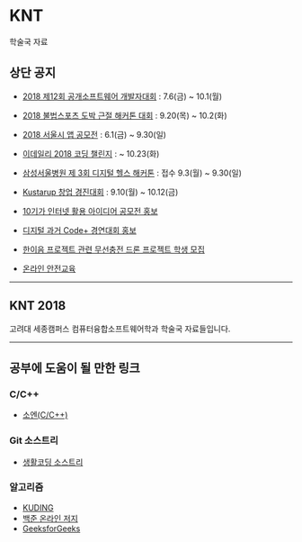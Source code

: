 # KNT
학술국 자료

## 상단 공지
- [2018 제12회 공개소프트웨어 개발자대회](https://project.oss.kr/index.do) : 7.6(금) ~ 10.1(월)
- [2018 불법스포츠 도박 근절 해커톤 대회](http://www.sportshackathon.kr/) : 9.20(목) ~ 10.2(화)
- [2018 서울시 앱 공모전](https://mplatform.seoul.go.kr/w/index.do) : 6.1(금) ~ 9.30(일)
- [이데일리 2018 코딩 챌린지](https://coding.edaily.co.kr/) : ~ 10.23(화)


- [삼성서울병원 제 3회 디지털 헬스 해커톤](https://digitalhealthhack.org/) : 접수 9.3(월) ~ 9.30(일)
- [Kustarup 창업 경진대회](startup.korea.ac.kr) : 9.10(월) ~ 10.12(금)
- [10기가 인터넷 활용 아이디어 공모전 홍보](http://sejongjwizard.korea.ac.kr/user/boardList.action?command=view2&boardId=56994&boardSeq=3496567)
- [디지털 과거 Code+ 경연대회 홍보](http://sejongjwizard.korea.ac.kr/user/boardList.action?command=view2&boardId=56994&boardSeq=3496575)
- [한이음 프로젝트 관련 무선충전 드론 프로젝트 학생 모집](http://sejongjwizard.korea.ac.kr/user/boardList.action?command=view2&boardId=56994&boardSeq=3496592)
- [온라인 안전교육](http://sejongjwizard.korea.ac.kr/user/boardList.action?command=view2&boardId=56994&boardSeq=3496299)
***
## KNT 2018
고려대 세종캠퍼스 컴퓨터융합소프트웨어학과 학술국 자료들입니다.

***

## 공부에 도움이 될 만한 링크
### C/C++
- [소엔(C/C++)](soen.kr)

### Git 소스트리
- [생활코딩 소스트리](https://www.youtube.com/playlist?list=PLuHgQVnccGMCejd1l8C8oyZSYQDtkMRAg)

### 알고리즘
- [KUDING](https://kuding.korea.ac.kr/)
- [백준 온라인 저지](https://www.acmicpc.net/)
- [GeeksforGeeks](https://www.geeksforgeeks.org/)
